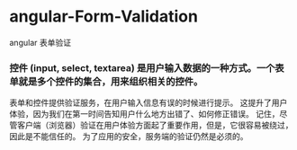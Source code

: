# angular-Form-Validation
angular 表单验证
### 控件 (input, select, textarea) 是用户输入数据的一种方式。一个表单就是多个控件的集合，用来组织相关的控件。
表单和控件提供验证服务，在用户输入信息有误的时候进行提示。 这提升了用户体验，因为我们在第一时间告知用户什么地方出错了、如何修正错误。 记住，尽管客户端（浏览器）验证在用户体验方面起了重要作用，但是，它很容易被绕过，因此是不能信任的。 为了应用的安全，服务端的验证仍然是必须的。
